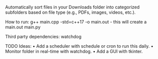 Automatically sort files in your Downloads folder into categorized subfolders based on file type (e.g., PDFs, images, videos, etc.).

How to run:
g++ main.cpp -std=c++17 -o main.out - this will create a main.out
main.py

Third party dependencies:
watchdog



TODO Ideas:
	•	Add a scheduler with schedule or cron to run this daily.
	•	Monitor folder in real-time with watchdog.
	•	Add a GUI with tkinter.